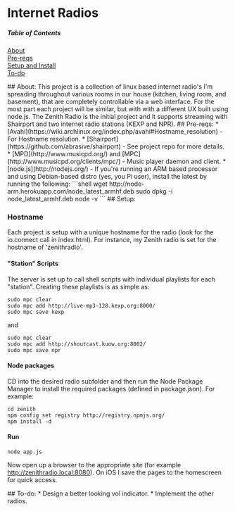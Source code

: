 Internet Radios
==============
##### Table of Contents
[About](#about)  
[Pre-reqs](#prereqs)  
[Setup and Install](#setup)  
[To-do](#todo)  

<a name="about"/>
## About:
This project is a collection of linux based internet radio's I'm spreading throughout various rooms in our house (kitchen, living room, and basement), that are completely controllable via a web interface.  For the most part each project will be similar, but with with a different UX built using node.js.  The Zenith Radio is the initial project and it supports streaming with Shairport and two internet radio stations (KEXP and NPR).

<a name="prereqs"/>
## Pre-reqs:
* [Avahi](https://wiki.archlinux.org/index.php/avahi#Hostname_resolution) - For Hostname resolution.
* [Shairport](https://github.com/abrasive/shairport) - See project repo for more details.
* [MPD](http://www.musicpd.org/) and [MPC](http://www.musicpd.org/clients/mpc/) - Music player daemon and client. 
* [node.js](http://nodejs.org/) - If you're running an ARM based processor and using Debian-based distro (yes, you Pi user), install the latest by running the following:   
```shell
wget http://node-arm.herokuapp.com/node_latest_armhf.deb
sudo dpkg -i node_latest_armhf.deb
node -v
```

<a name="setup"/>
## Setup:

### Hostname
Each project is setup with a unique hostname for the radio (look for the io.connect call in index.html).  For instance, my Zenith radio is set for the hostname of 'zenithradio'.

#### "Station" Scripts
The server is set up to call shell scripts with individual playlists for each "station".  Creating these playlists is as simple as:
```shell
sudo mpc clear
sudo mpc add http://live-mp3-128.kexp.org:8000/
sudo mpc save kexp
```
and
```shell
sudo mpc clear
sudo mpc add http://shoutcast.kuow.org:8002/
sudo mpc save npr
```
 
#### Node packages
CD into the desired radio subfolder and then run the Node Package Manager to install the required packages (defined in package.json).  For example:
```shell
cd zenith
npm config set registry http://registry.npmjs.org/
npm install -d
```

#### Run
```shell
node app.js
```
Now open up a browser to the appropriate site (for example http://zenithradio.local:8080).  On iOS I save the pages to the homescreen for quick access.

<a name="todo"/>
## To-do:
* Design a better looking vol indicator.
* Implement the other radios.

